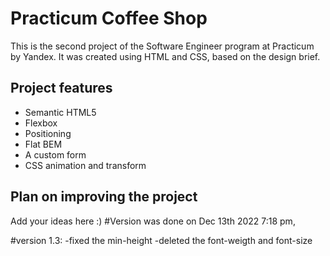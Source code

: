 # Practicum Coffee Shop

This is the second project of the Software Engineer program at Practicum by Yandex. It was created using HTML and CSS, based on the design brief.

## Project features

- Semantic HTML5
- Flexbox
- Positioning
- Flat BEM
- A custom form
- CSS animation and transform

## Plan on improving the project

Add your ideas here :)
#Version was done on Dec 13th 2022 7:18 pm,

#version 1.3:
-fixed the min-height
-deleted the font-weigth and font-size

